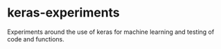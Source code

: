 # keras-experiments
Experiments around the use of keras for machine learning and testing of code and functions.
